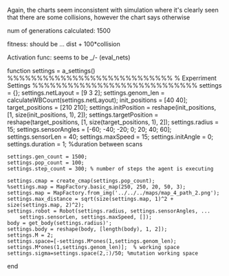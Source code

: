 Again, the charts seem inconsistent with simulation where it's clearly seen that there are some collisions, however
the chart says otherwise

num of generations calculated: 1500

fitness: should be ... dist + 100*collision


Activation func: seems to be _/- (eval_nets)

function settings = a_settings()
    %%%%%%%%%%%%%%%%%%%%%%%%%%%%
    % Experriment Settings
    %%%%%%%%%%%%%%%%%%%%%%%%%%%%
    settings = {};
    settings.netLayout = [9 3 2];
    settings.genom_len = calculateWBCount(settings.netLayout);
    init_positions = [40 40];
    target_positions = [210 210];
    settings.initPosition = reshape(init_positions, [1, size(init_positions, 1), 2]);
    settings.targetPosition = reshape(target_positions, [1, size(target_positions, 1), 2]);
    settings.radius = 15;
    settings.sensorAngles = [-60; -40; -20; 0; 20; 40; 60];
    settings.sensorLen = 40;
    settings.maxSpeed = 15;
    settings.initAngle = 0;
    settings.duration = 1; %duration between scans

    settings.gen_count = 1500;
    settings.pop_count = 100;
    settings.step_count = 300; % number of steps the agent is executing

    settings.cmap = create_cmap(settings.pop_count);
    %settings.map = MapFactory.basic_map(250, 250, 20, 50, 3);
    settings.map = MapFactory.from_img('../../../maps/map_4_path_2.png');
    settings.max_distance = sqrt(size(settings.map, 1)^2 + size(settings.map, 2)^2);
    settings.robot = Robot(settings.radius, settings.sensorAngles, ...
        settings.sensorLen, settings.maxSpeed, []);
    body = get_body(settings.radius)';
    settings.body = reshape(body, [length(body), 1, 2]);
    settings.M = 2;
    settings.space=[-settings.M*ones(1,settings.genom_len); settings.M*ones(1,settings.genom_len)];  % working space
    settings.sigma=settings.space(2,:)/50; %mutation working space
end

